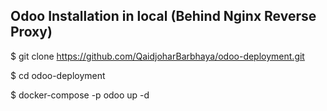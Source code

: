 Odoo Installation in local (Behind Nginx Reverse Proxy)
----------------------------------------------

$ git clone https://github.com/QaidjoharBarbhaya/odoo-deployment.git

$ cd odoo-deployment

$ docker-compose -p odoo up -d

